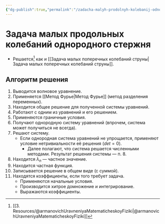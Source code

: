 ```yaml
---
{"dg-publish":true,"permalink":"/zadacha-malyh-prodolnyh-kolebanij-odnorodnogo-sterzhnya/","dgHomeLink":true,"dgPassFrontmatter":false}
---
```



# Задача малых продольных колебаний однородного стержня

- Решается[^1] как и [[Задача малых поперечных колебаний струны|Задача малых поперечных колебаний струны]].

## Алгоритм решения

1. Выводится волновое уравнение.
2. Применяется [[Метод Фурье|Метод Фурье]] (метод разделения переменных).
3. Находится общее решение для полученной системы уравнений.
4. Работают с одним из уравнений и его решением.
5. Применяются граничные условия.
6. Получают однородную систему уравнений (впрочем, система может получиться не всегда).
7. Решают систему.
	- Если однородная система уравнений не упрощается, применяют условие нетривиальности её решения ($det=0$).
		- Далее полагают, что система решается численными методами. Результат решения системы — п. 8.
8. Находится $\lambda_n$ — частное значение.
9. Находится частная функция.
10. Записывается решение в общем виде (с суммой).
11. Находятся коэффициенты, если того требует задача.
	- Применяются начальные условия.
	- Производится хитрое домножение и интегрирование.
	- Выражаются коэффициенты.

[^1]: [[3. Resources/@armanovichUravneniyaMatematicheskoyFiziki|@armanovichUravneniyaMatematicheskoyFiziki]]